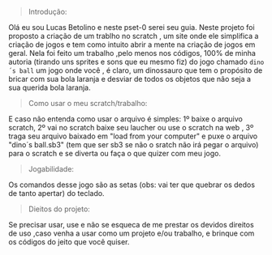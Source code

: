 >Introdução:

Olá eu sou Lucas Betolino e neste pset-0 serei seu guia.
Neste projeto foi proposto a criação de um trablho no scratch , um site onde ele simplifica a 
criação de jogos e tem como intuito abrir a mente na criação de jogos em geral.
Nela foi feito um trabalho ,pelo menos nos códigos, 100% de minha autoria (tirando uns sprites e sons que eu mesmo fiz) do jogo chamado ``dino´s ball`` 
um jogo onde você , é claro, um dinossauro que tem o propósito de bricar com sua bola laranja e desviar de todos os objetos que não seja a sua querida bola laranja.

>Como usar o meu scratch/trabalho:

E caso não entenda como usar o arquivo é simples: 1º baixe o arquivo scratch, 2º vai no scratch baixe seu laucher ou use o scratch na web ,
3º traga seu arquivo baixado em "load from your computer" e puxe o arquivo "dino´s ball.sb3" (tem que ser sb3 se não o sratch não irá pegar o arquivo)
para o scratch e se diverta ou faça o que quizer com meu jogo.

>Jogabilidade:

Os comandos desse jogo são as setas (obs: vai ter que quebrar os dedos de tanto apertar) do teclado.

>Dieitos do projeto:

Se precisar usar, use e não se esqueca de me prestar os devidos direitos de uso ,caso venha a usar como um projeto e/ou trabalho, 
e brinque com os códigos do jeito que você quiser.

